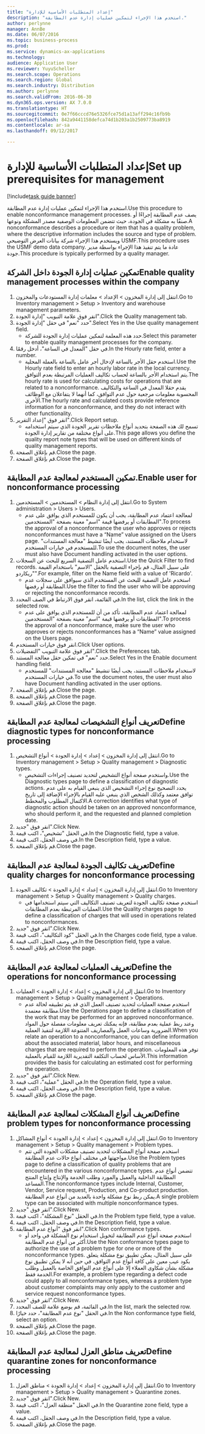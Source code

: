 ```yaml
---
title: "إعداد المتطلبات الأساسية للإدارة"
description: "استخدم هذا الإجراء لتمكين عمليات إدارة عدم المطابقة."
author: perlynne
manager: AnnBe
ms.date: 06/07/2016
ms.topic: business-process
ms.prod: 
ms.service: dynamics-ax-applications
ms.technology: 
audience: Application User
ms.reviewer: YuyuScheller
ms.search.scope: Operations
ms.search.region: Global
ms.search.industry: Distribution
ms.author: perlynne
ms.search.validFrom: 2016-06-30
ms.dyn365.ops.version: AX 7.0.0
ms.translationtype: HT
ms.sourcegitcommit: 0e7f66cccd76e5326fce75d1a13aff294c16fb9b
ms.openlocfilehash: 842a9441158defca74d1b203a1b2509773ba8919
ms.contentlocale: ar-sa
ms.lasthandoff: 09/12/2017

---
```

# <a name="set-up-prerequisites-for-management"></a><span data-ttu-id="4d12e-103">إعداد المتطلبات الأساسية للإدارة</span><span class="sxs-lookup"><span data-stu-id="4d12e-103">Set up prerequisites for management</span></span>

[!include[task guide banner](../../includes/task-guide-banner.md)]

<span data-ttu-id="4d12e-104">استخدم هذا الإجراء لتمكين عمليات إدارة عدم المطابقة.</span><span class="sxs-lookup"><span data-stu-id="4d12e-104">Use this procedure to enable nonconformance management processes.</span></span> <span data-ttu-id="4d12e-105">يصف عدم المطابقة إجراءًا أو صنفًا به مشكلة في الجودة، حيث تتضمن المعلومات الوصفية مصدر المشكلة ونوعها.</span><span class="sxs-lookup"><span data-stu-id="4d12e-105">A nonconformance describes a procedure or item that has a quality problem, where the descriptive information includes the source and type of problem.</span></span> <span data-ttu-id="4d12e-106">ويستخدم هذا الإجراء شركة بيانات العرض التوضيحي USMF.</span><span class="sxs-lookup"><span data-stu-id="4d12e-106">This procedure uses the USMF demo data company.</span></span> <span data-ttu-id="4d12e-107">عادة ما يتم تنفيذ هذا الإجراء بواسطة مدير جودة.</span><span class="sxs-lookup"><span data-stu-id="4d12e-107">This procedure is typically performed by a quality manager.</span></span>


## <a name="enable-quality-management-processes-within-the-company"></a><span data-ttu-id="4d12e-108">تمكين عمليات إدارة الجودة داخل الشركة</span><span class="sxs-lookup"><span data-stu-id="4d12e-108">Enable quality management processes within the company</span></span>
1. <span data-ttu-id="4d12e-109">انتقل إلى إدارة المخزون > الإعداد > معلمات إدارة المستودعات والمخزون‬.</span><span class="sxs-lookup"><span data-stu-id="4d12e-109">Go to Inventory management > Setup > Inventory and warehouse management parameters.</span></span>
2. <span data-ttu-id="4d12e-110">انقر فوق علامة التبويب "إدارة الجودة".</span><span class="sxs-lookup"><span data-stu-id="4d12e-110">Click the Quality management tab.</span></span>
3. <span data-ttu-id="4d12e-111">حدد "نعم" في حقل "إدارة الجودة".</span><span class="sxs-lookup"><span data-stu-id="4d12e-111">Select Yes in the Use quality management field.</span></span>
    * <span data-ttu-id="4d12e-112">حدد هذه المعلمة لتمكين عمليات إدارة الجودة للشركة.</span><span class="sxs-lookup"><span data-stu-id="4d12e-112">Select this parameter to enable quality management processes for the company.</span></span>  
4. <span data-ttu-id="4d12e-113">في حقل "المعدل في الساعة"، أدخل رقمًا.</span><span class="sxs-lookup"><span data-stu-id="4d12e-113">In the Hourly rate field, enter a number.</span></span>
    * <span data-ttu-id="4d12e-114">استخدم حقل الأجر بالساعة لإدخال أجر عامل بالساعة بالعملة المحلية.</span><span class="sxs-lookup"><span data-stu-id="4d12e-114">Use the Hourly rate field to enter an hourly labor rate in the local currency.</span></span> <span data-ttu-id="4d12e-115">يتم استخدام الأجر بالساعة لحساب تكاليف العمليات المرتبطة بعدم التوافق.</span><span class="sxs-lookup"><span data-stu-id="4d12e-115">The hourly rate is used for calculating costs for operations that are related to a nonconformance.</span></span> <span data-ttu-id="4d12e-116">يقدم حقلا المعدل في الساعة والتكاليف المحسوبة معلومات مرجعية حول عدم التوافق، كما أنهما لا يتفاعلان مع الوظائف الأخرى.</span><span class="sxs-lookup"><span data-stu-id="4d12e-116">The hourly rate and calculated costs provide reference information for a nonconformance, and they do not interact with other functionality.</span></span>  
5. <span data-ttu-id="4d12e-117">انقر فوق "‏‫إعداد التقرير‬".</span><span class="sxs-lookup"><span data-stu-id="4d12e-117">Click Report setup.</span></span>
    * <span data-ttu-id="4d12e-118">تسمح لك هذه الصفحة بتحديد أنواع ملاحظات تقرير الجودة الذي سيتم استخدامه على أنواع مختلفة من تقارير إدارة الجودة.</span><span class="sxs-lookup"><span data-stu-id="4d12e-118">This page allows you define the quality report note types that will be used on different kinds of quality management reports.</span></span>  
6. <span data-ttu-id="4d12e-119">قم بإغلاق الصفحة.</span><span class="sxs-lookup"><span data-stu-id="4d12e-119">Close the page.</span></span>
7. <span data-ttu-id="4d12e-120">قم بإغلاق الصفحة.</span><span class="sxs-lookup"><span data-stu-id="4d12e-120">Close the page.</span></span>

## <a name="enable-user-for-nonconformance-processing"></a><span data-ttu-id="4d12e-121">تمكين المستخدم لمعالجة عدم المطابقة.</span><span class="sxs-lookup"><span data-stu-id="4d12e-121">Enable user for nonconformance processing</span></span>
1. <span data-ttu-id="4d12e-122">انتقل إلى إدارة النظام > المستخدمين > المستخدمين.</span><span class="sxs-lookup"><span data-stu-id="4d12e-122">Go to System administration > Users > Users.</span></span>
    * <span data-ttu-id="4d12e-123">لمعالجة اعتماد عدم المطابقة، يجب أن يكون للمستخدم الذي يوافق على عدم المطابقات أو يرفضها قيمة "اسم" معينة بصفحة "المستخدمين".</span><span class="sxs-lookup"><span data-stu-id="4d12e-123">To process the approval of a nonconformance the user who  approves or rejects nonconformances must have a “Name” value assigned on the Users page.</span></span> <span data-ttu-id="4d12e-124">لاستخدام ملاحظات المستند، يجب أيضًا تنشيط "معالجة المستندات" للمستخدم في خيارات المستخدم.</span><span class="sxs-lookup"><span data-stu-id="4d12e-124">To use the document notes, the user must also have Document handling activated in the user options.</span></span>  
2. <span data-ttu-id="4d12e-125">استخدم عامل التصفية السريع للبحث عن السجلات.</span><span class="sxs-lookup"><span data-stu-id="4d12e-125">Use the Quick Filter to find records.</span></span> <span data-ttu-id="4d12e-126">على سبيل المثال، قم بإجراء التصفية بالحقل "الاسم" باستخدام القيمة "ريكاردو".</span><span class="sxs-lookup"><span data-stu-id="4d12e-126">For example, filter on the Name field with a value of 'Ricardo'.</span></span>
    * <span data-ttu-id="4d12e-127">استخدم عامل التصفية للبحث عن المستخدم الذي سيوافق على سجلات عدم المطابقة أو رفضها.</span><span class="sxs-lookup"><span data-stu-id="4d12e-127">Use the filter to find the user who will be approving or rejecting the nonconformance records.</span></span>  
3. <span data-ttu-id="4d12e-128">في القائمة، انقر فوق الارتباط في الصف المحدد.</span><span class="sxs-lookup"><span data-stu-id="4d12e-128">In the list, click the link in the selected row.</span></span>
    * <span data-ttu-id="4d12e-129">لمعالجة اعتماد عدم المطابقة، تأكد من أن للمستخدم الذي يوافق على عدم المطابقات أو يرفضها قيمة "اسم" معينة بصفحة "المستخدمين".</span><span class="sxs-lookup"><span data-stu-id="4d12e-129">To process the approval of a nonconformance, make sure the user who approves or rejects nonconformances has a “Name” value assigned on the Users page.</span></span>  
4. <span data-ttu-id="4d12e-130">انقر فوق خيارات المستخدم.</span><span class="sxs-lookup"><span data-stu-id="4d12e-130">Click User options.</span></span>
5. <span data-ttu-id="4d12e-131">انقر فوق علامة التبويب "التفضيلات".</span><span class="sxs-lookup"><span data-stu-id="4d12e-131">Click the Preferences tab.</span></span>
6. <span data-ttu-id="4d12e-132">حدد "نعم" في تمكين حقل معالجة المستند.</span><span class="sxs-lookup"><span data-stu-id="4d12e-132">Select Yes in the Enable document handling field.</span></span>
    * <span data-ttu-id="4d12e-133">لاستخدام ملاحظات المستند، يجب أيضًا تنشيط "معالجة المستندات" للمستخدم في خيارات المستخدم.</span><span class="sxs-lookup"><span data-stu-id="4d12e-133">To use the document notes, the user must also have Document handling activated in the user options.</span></span>  
7. <span data-ttu-id="4d12e-134">قم بإغلاق الصفحة.</span><span class="sxs-lookup"><span data-stu-id="4d12e-134">Close the page.</span></span>
8. <span data-ttu-id="4d12e-135">قم بإغلاق الصفحة.</span><span class="sxs-lookup"><span data-stu-id="4d12e-135">Close the page.</span></span>
9. <span data-ttu-id="4d12e-136">قم بإغلاق الصفحة.</span><span class="sxs-lookup"><span data-stu-id="4d12e-136">Close the page.</span></span>

## <a name="define-diagnostic-types-for-nonconformance-processing"></a><span data-ttu-id="4d12e-137">تعريف أنواع التشخيصات لمعالجة عدم المطابقة</span><span class="sxs-lookup"><span data-stu-id="4d12e-137">Define diagnostic types for nonconformance processing</span></span>
1. <span data-ttu-id="4d12e-138">انتقل إلى إدارة المخزون > إعداد > إدارة الجودة > أنواع التشخيص‬.</span><span class="sxs-lookup"><span data-stu-id="4d12e-138">Go to Inventory management > Setup > Quality management > Diagnostic types.</span></span>
    * <span data-ttu-id="4d12e-139">واستخدم صفحة أنواع التشخيص لتحديد تصنيف إجراءات التشخيص.</span><span class="sxs-lookup"><span data-stu-id="4d12e-139">Use the Diagnostic types page to define a classification of diagnostic actions.</span></span> <span data-ttu-id="4d12e-140">يحدد التصحيح نوع إجراء التشخيص الذي ينبغي القيام به على عدم توافق معتمد وكذلك الشخص الذي ينبغي عليه القيام بالإجراء الإضافة إلى تاريخ الاكتمال المطلوب والمخطط.</span><span class="sxs-lookup"><span data-stu-id="4d12e-140">A correction identifies what type of diagnostic action should be taken on an approved nonconformance, who should perform it, and the requested and planned completion date.</span></span>  
2. <span data-ttu-id="4d12e-141">انقر فوق "جديد".</span><span class="sxs-lookup"><span data-stu-id="4d12e-141">Click New.</span></span>
3. <span data-ttu-id="4d12e-142">في الحقل "تشخيص"، اكتب قيمة.</span><span class="sxs-lookup"><span data-stu-id="4d12e-142">In the Diagnostic field, type a value.</span></span>
4. <span data-ttu-id="4d12e-143">في وصف الحقل، اكتب قيمة.</span><span class="sxs-lookup"><span data-stu-id="4d12e-143">In the Description field, type a value.</span></span>
5. <span data-ttu-id="4d12e-144">قم بإغلاق الصفحة.</span><span class="sxs-lookup"><span data-stu-id="4d12e-144">Close the page.</span></span>

## <a name="define-quality-charges-for-nonconformance-processing"></a><span data-ttu-id="4d12e-145">تعريف تكاليف الجودة لمعالجة عدم المطابقة</span><span class="sxs-lookup"><span data-stu-id="4d12e-145">Define quality charges for nonconformance processing</span></span>
1. <span data-ttu-id="4d12e-146">انتقل إلى إدارة المخزون > إعداد > إدارة الجودة > تكاليف الجودة.</span><span class="sxs-lookup"><span data-stu-id="4d12e-146">Go to Inventory management > Setup > Quality management > Quality charges.</span></span>
    * <span data-ttu-id="4d12e-147">استخدم صفحة تكاليف الجودة لتعريف تصنيف التكاليف التي سيتم استخدامها في العمليات المرتبطة بعدم المطابقات.</span><span class="sxs-lookup"><span data-stu-id="4d12e-147">Use the Quality charges page to define a classification of charges that will used in operations related to nonconformances.</span></span>  
2. <span data-ttu-id="4d12e-148">انقر فوق "جديد".</span><span class="sxs-lookup"><span data-stu-id="4d12e-148">Click New.</span></span>
3. <span data-ttu-id="4d12e-149">في الحقل "كود التكاليف‬"، اكتب قيمة.</span><span class="sxs-lookup"><span data-stu-id="4d12e-149">In the Charges code field, type a value.</span></span>
4. <span data-ttu-id="4d12e-150">في وصف الحقل، اكتب قيمة.</span><span class="sxs-lookup"><span data-stu-id="4d12e-150">In the Description field, type a value.</span></span>
5. <span data-ttu-id="4d12e-151">قم بإغلاق الصفحة.</span><span class="sxs-lookup"><span data-stu-id="4d12e-151">Close the page.</span></span>

## <a name="define-the-operations-for-nonconformance-processing"></a><span data-ttu-id="4d12e-152">تعريف العمليات لمعالجة عدم المطابقة</span><span class="sxs-lookup"><span data-stu-id="4d12e-152">Define the operations for nonconformance processing</span></span>
1. <span data-ttu-id="4d12e-153">انتقل إلى إدارة المخزون > إعداد > إدارة الجودة > العمليات.</span><span class="sxs-lookup"><span data-stu-id="4d12e-153">Go to Inventory management > Setup > Quality management > Operations.</span></span>
    * <span data-ttu-id="4d12e-154">استخدم صفحة العمليات لتحديد تصنيف العمل الذي قد يتم تطبيقه لحالة عدم مطابقة معتمدة.</span><span class="sxs-lookup"><span data-stu-id="4d12e-154">Use the Operations page to define a classification of the work that may be performed for an approved nonconformance.</span></span> <span data-ttu-id="4d12e-155">وعند ربط عملية بعدم مطابقة، فإنه يمكنك تعريف معلومات مفصلة حول المواد الضرورية وساعات العمل والمصاريف المتنوعة اللازمة لتنفيذ العملية.</span><span class="sxs-lookup"><span data-stu-id="4d12e-155">When you relate an operation to a nonconformance, you can define information about the associated material, labor hours, and miscellaneous charges that are required to perform the operation.</span></span> <span data-ttu-id="4d12e-156">توفر هذه المعلومات الأساس لحساب التكلفة التقديرية اللازمة للقيام بالعملية.</span><span class="sxs-lookup"><span data-stu-id="4d12e-156">This information provides the basis for calculating an estimated cost for performing the operation.</span></span>  
2. <span data-ttu-id="4d12e-157">انقر فوق "جديد".</span><span class="sxs-lookup"><span data-stu-id="4d12e-157">Click New.</span></span>
3. <span data-ttu-id="4d12e-158">في الحقل "عملية"، اكتب قيمة.</span><span class="sxs-lookup"><span data-stu-id="4d12e-158">In the Operation field, type a value.</span></span>
4. <span data-ttu-id="4d12e-159">في وصف الحقل، اكتب قيمة.</span><span class="sxs-lookup"><span data-stu-id="4d12e-159">In the Description field, type a value.</span></span>
5. <span data-ttu-id="4d12e-160">قم بإغلاق الصفحة.</span><span class="sxs-lookup"><span data-stu-id="4d12e-160">Close the page.</span></span>

## <a name="define-problem-types-for-nonconformance-processing"></a><span data-ttu-id="4d12e-161">تعريف أنواع المشكلات لمعالجة عدم المطابقة</span><span class="sxs-lookup"><span data-stu-id="4d12e-161">Define problem types for nonconformance processing</span></span>
1. <span data-ttu-id="4d12e-162">انتقل إلى إدارة المخزون > إعداد > إدارة الجودة > أنواع المشاكل‬.</span><span class="sxs-lookup"><span data-stu-id="4d12e-162">Go to Inventory management > Setup > Quality management > Problem types.</span></span>
    * <span data-ttu-id="4d12e-163">استخدم صفحة أنواع المشكلات لتحديد تصنيف مشكلات الجودة التي تتم مواجهتها في مختلف أنواع حالات عدم المطابقة.</span><span class="sxs-lookup"><span data-stu-id="4d12e-163">Use the Problem types page to define a classification of quality problems that are encountered in the various nonconformance types.</span></span> <span data-ttu-id="4d12e-164">تتضمن أنواع عدم المطابقة الداخلية والعميل والمورد وطلب الخدمة والإنتاج وإنتاج المنتج المساعد.</span><span class="sxs-lookup"><span data-stu-id="4d12e-164">The nonconformance types include Internal, Customer, Vendor, Service request, Production, and Co-product production.</span></span> <span data-ttu-id="4d12e-165">يمكن ربط نوع مشكلة واحدة بالعديد من أنواع عدم المطابقة.</span><span class="sxs-lookup"><span data-stu-id="4d12e-165">A single problem type can be associated with multiple nonconformance types.</span></span>  
2. <span data-ttu-id="4d12e-166">انقر فوق "جديد".</span><span class="sxs-lookup"><span data-stu-id="4d12e-166">Click New.</span></span>
3. <span data-ttu-id="4d12e-167">في الحقل "نوع المشكلة"، اكتب قيمة.</span><span class="sxs-lookup"><span data-stu-id="4d12e-167">In the Problem type field, type a value.</span></span>
4. <span data-ttu-id="4d12e-168">في وصف الحقل، اكتب قيمة.</span><span class="sxs-lookup"><span data-stu-id="4d12e-168">In the Description field, type a value.</span></span>
5. <span data-ttu-id="4d12e-169">انقر فوق "أنواع عدم المطابقة".</span><span class="sxs-lookup"><span data-stu-id="4d12e-169">Click Non conformance types.</span></span>
    * <span data-ttu-id="4d12e-170">استخدم صفحة أنواع عدم المطابقة لتخويل استخدام نوع المشكلة في واحد أو أكثر من أنواع عدم المطابقة.</span><span class="sxs-lookup"><span data-stu-id="4d12e-170">Use the Non conformance types page to authorize the use of a problem type for one or more of the nonconformance types.</span></span> <span data-ttu-id="4d12e-171">على سبيل المثال، يمكن تطبيق نوع مشكلة يتعلق بكود عيب معين على كافة أنواع عدم التوافق، في حين أنه لا يمكن تطبيق نوع مشكلة بشأن شكاوى العملاء إلا على أنواع عدم التوافق الخاصة بالعميل وطلب الخدمة فقط.</span><span class="sxs-lookup"><span data-stu-id="4d12e-171">For example, a problem type regarding a defect code could apply to all nonconformance types, whereas a problem type about customer complaints may only apply to the customer and service request nonconformance types.</span></span>  
6. <span data-ttu-id="4d12e-172">انقر فوق "جديد".</span><span class="sxs-lookup"><span data-stu-id="4d12e-172">Click New.</span></span>
7. <span data-ttu-id="4d12e-173">في القائمة، قم بوضع علامة للصف المحدد.</span><span class="sxs-lookup"><span data-stu-id="4d12e-173">In the list, mark the selected row.</span></span>
8. <span data-ttu-id="4d12e-174">في الحقل "نوع عدم المطابقة"، حدد خيارًا.</span><span class="sxs-lookup"><span data-stu-id="4d12e-174">In the Non conformance type field, select an option.</span></span>
9. <span data-ttu-id="4d12e-175">قم بإغلاق الصفحة.</span><span class="sxs-lookup"><span data-stu-id="4d12e-175">Close the page.</span></span>
10. <span data-ttu-id="4d12e-176">قم بإغلاق الصفحة.</span><span class="sxs-lookup"><span data-stu-id="4d12e-176">Close the page.</span></span>

## <a name="define-quarantine-zones-for-nonconformance-processing"></a><span data-ttu-id="4d12e-177">تعريف مناطق العزل لمعالجة عدم المطابقة</span><span class="sxs-lookup"><span data-stu-id="4d12e-177">Define quarantine zones for nonconformance processing</span></span>
1. <span data-ttu-id="4d12e-178">انتقل إلى إدارة المخزون > إعداد > إدارة الجودة > مناطق العزل.</span><span class="sxs-lookup"><span data-stu-id="4d12e-178">Go to Inventory management > Setup > Quality management > Quarantine zones.</span></span>
2. <span data-ttu-id="4d12e-179">انقر فوق "جديد".</span><span class="sxs-lookup"><span data-stu-id="4d12e-179">Click New.</span></span>
3. <span data-ttu-id="4d12e-180">في الحقل "منطقة العزل"، اكتب قيمة.</span><span class="sxs-lookup"><span data-stu-id="4d12e-180">In the Quarantine zone field, type a value.</span></span>
4. <span data-ttu-id="4d12e-181">في وصف الحقل، اكتب قيمة.</span><span class="sxs-lookup"><span data-stu-id="4d12e-181">In the Description field, type a value.</span></span>
5. <span data-ttu-id="4d12e-182">قم بإغلاق الصفحة.</span><span class="sxs-lookup"><span data-stu-id="4d12e-182">Close the page.</span></span>

